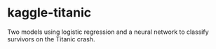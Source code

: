 # kaggle-titanic
Two models using logistic regression and a neural network to classify survivors on the Titanic crash.
